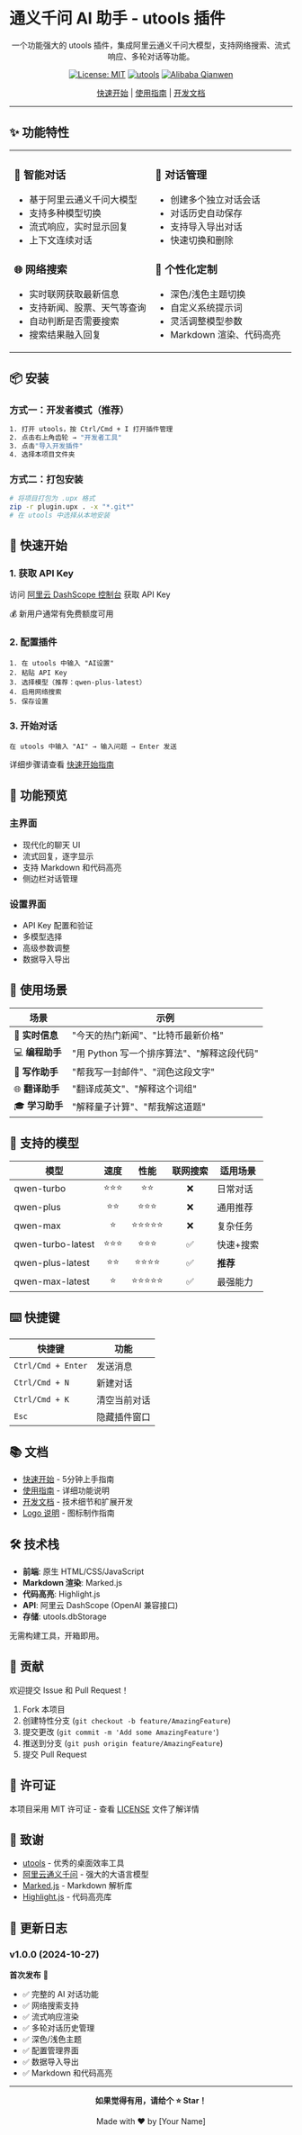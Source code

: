 # 通义千问 AI 助手 - utools 插件

<div align="center">

一个功能强大的 utools 插件，集成阿里云通义千问大模型，支持网络搜索、流式响应、多轮对话等功能。

[![License: MIT](https://img.shields.io/badge/License-MIT-yellow.svg)](https://opensource.org/licenses/MIT)
[![utools](https://img.shields.io/badge/utools-plugin-blue.svg)](https://u.tools/)
[![Alibaba Qianwen](https://img.shields.io/badge/AI-通义千问-orange.svg)](https://tongyi.aliyun.com/)

[快速开始](QUICKSTART.md) | [使用指南](USAGE.md) | [开发文档](DEVELOPMENT.md)

</div>

---

## ✨ 功能特性

<table>
<tr>
<td width="50%">

### 🤖 智能对话
- 基于阿里云通义千问大模型
- 支持多种模型切换
- 流式响应，实时显示回复
- 上下文连续对话

### 🌐 网络搜索
- 实时联网获取最新信息
- 支持新闻、股票、天气等查询
- 自动判断是否需要搜索
- 搜索结果融入回复

</td>
<td width="50%">

### 💬 对话管理
- 创建多个独立对话会话
- 对话历史自动保存
- 支持导入导出对话
- 快速切换和删除

### 🎨 个性化定制
- 深色/浅色主题切换
- 自定义系统提示词
- 灵活调整模型参数
- Markdown 渲染、代码高亮

</td>
</tr>
</table>

## 📦 安装

### 方式一：开发者模式（推荐）

```bash
1. 打开 utools，按 Ctrl/Cmd + I 打开插件管理
2. 点击右上角齿轮 → "开发者工具"
3. 点击"导入开发插件"
4. 选择本项目文件夹
```

### 方式二：打包安装

```bash
# 将项目打包为 .upx 格式
zip -r plugin.upx . -x "*.git*"
# 在 utools 中选择从本地安装
```

## 🚀 快速开始

### 1. 获取 API Key

访问 [阿里云 DashScope 控制台](https://dashscope.console.aliyun.com/apiKey) 获取 API Key

💰 新用户通常有免费额度可用

### 2. 配置插件

```
1. 在 utools 中输入 "AI设置"
2. 粘贴 API Key
3. 选择模型（推荐：qwen-plus-latest）
4. 启用网络搜索
5. 保存设置
```

### 3. 开始对话

```
在 utools 中输入 "AI" → 输入问题 → Enter 发送
```

详细步骤请查看 [快速开始指南](QUICKSTART.md)

## 📸 功能预览

### 主界面
- 现代化的聊天 UI
- 流式回复，逐字显示
- 支持 Markdown 和代码高亮
- 侧边栏对话管理

### 设置界面
- API Key 配置和验证
- 多模型选择
- 高级参数调整
- 数据导入导出

## 🎯 使用场景

| 场景 | 示例 |
|------|------|
| 📰 **实时信息** | "今天的热门新闻"、"比特币最新价格" |
| 💻 **编程助手** | "用 Python 写一个排序算法"、"解释这段代码" |
| 📝 **写作助手** | "帮我写一封邮件"、"润色这段文字" |
| 🌐 **翻译助手** | "翻译成英文"、"解释这个词组" |
| 🎓 **学习助手** | "解释量子计算"、"帮我解这道题" |

## 🔧 支持的模型

| 模型 | 速度 | 性能 | 联网搜索 | 适用场景 |
|------|:----:|:----:|:--------:|----------|
| qwen-turbo | ⭐⭐⭐ | ⭐⭐ | ❌ | 日常对话 |
| qwen-plus | ⭐⭐ | ⭐⭐⭐ | ❌ | 通用推荐 |
| qwen-max | ⭐ | ⭐⭐⭐⭐⭐ | ❌ | 复杂任务 |
| qwen-turbo-latest | ⭐⭐⭐ | ⭐⭐⭐ | ✅ | 快速+搜索 |
| qwen-plus-latest | ⭐⭐ | ⭐⭐⭐⭐ | ✅ | **推荐** |
| qwen-max-latest | ⭐ | ⭐⭐⭐⭐⭐ | ✅ | 最强能力 |

## ⌨️ 快捷键

| 快捷键 | 功能 |
|--------|------|
| `Ctrl/Cmd + Enter` | 发送消息 |
| `Ctrl/Cmd + N` | 新建对话 |
| `Ctrl/Cmd + K` | 清空当前对话 |
| `Esc` | 隐藏插件窗口 |

## 📚 文档

- [快速开始](QUICKSTART.md) - 5分钟上手指南
- [使用指南](USAGE.md) - 详细功能说明
- [开发文档](DEVELOPMENT.md) - 技术细节和扩展开发
- [Logo 说明](LOGO_README.md) - 图标制作指南

## 🛠️ 技术栈

- **前端**: 原生 HTML/CSS/JavaScript
- **Markdown 渲染**: Marked.js
- **代码高亮**: Highlight.js
- **API**: 阿里云 DashScope (OpenAI 兼容接口)
- **存储**: utools.dbStorage

无需构建工具，开箱即用。

## 🤝 贡献

欢迎提交 Issue 和 Pull Request！

1. Fork 本项目
2. 创建特性分支 (`git checkout -b feature/AmazingFeature`)
3. 提交更改 (`git commit -m 'Add some AmazingFeature'`)
4. 推送到分支 (`git push origin feature/AmazingFeature`)
5. 提交 Pull Request

## 📄 许可证

本项目采用 MIT 许可证 - 查看 [LICENSE](LICENSE) 文件了解详情

## 🙏 致谢

- [utools](https://u.tools/) - 优秀的桌面效率工具
- [阿里云通义千问](https://tongyi.aliyun.com/) - 强大的大语言模型
- [Marked.js](https://marked.js.org/) - Markdown 解析库
- [Highlight.js](https://highlightjs.org/) - 代码高亮库

## 📝 更新日志

### v1.0.0 (2024-10-27)

**首次发布** 🎉

- ✅ 完整的 AI 对话功能
- ✅ 网络搜索支持
- ✅ 流式响应渲染
- ✅ 多轮对话历史管理
- ✅ 深色/浅色主题
- ✅ 配置管理界面
- ✅ 数据导入导出
- ✅ Markdown 和代码高亮

---

<div align="center">

**如果觉得有用，请给个 ⭐ Star！**

Made with ❤️ by [Your Name]

</div>

